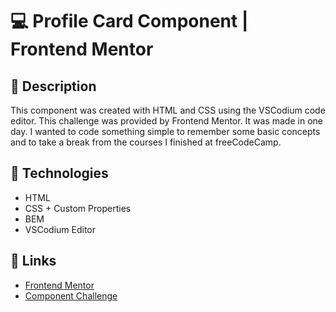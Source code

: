 # 💻 Profile Card Component | Frontend Mentor

## 📖 Description

This component was created with HTML and CSS using the VSCodium code editor. This challenge was provided by Frontend Mentor. It was made in one day. I wanted to code something simple to remember some basic concepts and to take a break from the courses I finished at freeCodeCamp.

## 🔨 Technologies

* HTML
* CSS + Custom Properties
* BEM
* VSCodium Editor

## 🔗 Links

* [Frontend Mentor](https://www.frontendmentor.io/)
* [Component Challenge](https://www.frontendmentor.io/challenges/profile-card-component-cfArpWshJ)